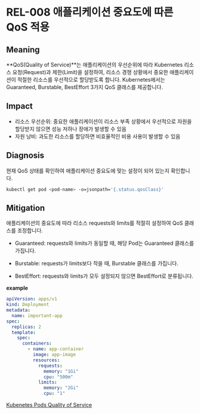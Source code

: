 # REL-008 애플리케이션 중요도에 따른 QoS 적용

## Meaning
**QoS(Quality of Service)**는 애플리케이션의 우선순위에 따라 Kubernetes 리소스 요청(Request)과 제한(Limit)을 설정하여, 리소스 경쟁 상황에서 중요한 애플리케이션이 적절한 리소스를 우선적으로 할당받도록 합니다.
Kubernetes에서는 Guaranteed, Burstable, BestEffort 3가지 QoS 클래스를 제공합니다.

## Impact
- 리소스 우선순위: 중요한 애플리케이션이 리소스 부족 상황에서 우선적으로 자원을 할당받지 않으면 성능 저하나 장애가 발생할 수 있음
- 자원 낭비: 과도한 리소스를 할당하면 비효율적인 비용 사용이 발생할 수 있음

## Diagnosis
현재 QoS 상태를 확인하여 애플리케이션 중요도에 맞는 설정이 되어 있는지 확인합니다.

```bash
kubectl get pod <pod-name> -o=jsonpath='{.status.qosClass}'
```

## Mitigation
애플리케이션의 중요도에 따라 리소스 requests와 limits를 적절히 설정하여 QoS 클래스를 조정합니다.

- Guaranteed: requests와 limits가 동일할 때, 해당 Pod는 Guaranteed 클래스를 가집니다.

- Burstable: requests가 limits보다 작을 때, Burstable 클래스를 가집니다.

- BestEffort: requests와 limits가 모두 설정되지 않으면 BestEffort로 분류됩니다.

**example**

```yaml
apiVersion: apps/v1
kind: Deployment
metadata:
  name: important-app
spec:
  replicas: 2
  template:
    spec:
      containers:
        - name: app-container
          image: app-image
          resources:
            requests:
              memory: "1Gi"
              cpu: "500m"
            limits:
              memory: "2Gi"
              cpu: "1"
```

[Kubenetes Pods Quality of Service](https://kubernetes.io/docs/concepts/workloads/pods/pod-qos/)